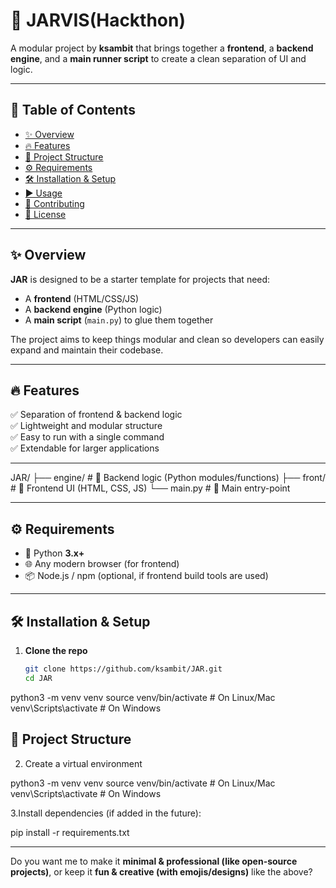 # 🚀 JARVIS(Hackthon)

A modular project by **ksambit** that brings together a **frontend**, a **backend engine**, and a **main runner script** to create a clean separation of UI and logic.  

---

## 📑 Table of Contents
- [✨ Overview](#-overview)
- [🔥 Features](#-features)
- [📂 Project Structure](#-project-structure)
- [⚙️ Requirements](#️-requirements)
- [🛠️ Installation & Setup](#️-installation--setup)
- [▶️ Usage](#️-usage)
- [🤝 Contributing](#-contributing)
- [📜 License](#-license)

---

## ✨ Overview

**JAR** is designed to be a starter template for projects that need:  
- A **frontend** (HTML/CSS/JS)  
- A **backend engine** (Python logic)  
- A **main script** (`main.py`) to glue them together  

The project aims to keep things modular and clean so developers can easily expand and maintain their codebase.  

---

## 🔥 Features
✅ Separation of frontend & backend logic  
✅ Lightweight and modular structure  
✅ Easy to run with a single command  
✅ Extendable for larger applications  

---
JAR/
├── engine/ # 🧩 Backend logic (Python modules/functions)
├── front/ # 🎨 Frontend UI (HTML, CSS, JS)
└── main.py # 🎯 Main entry-point


---

## ⚙️ Requirements
- 🐍 Python **3.x+**  
- 🌐 Any modern browser (for frontend)  
- 📦 Node.js / npm (optional, if frontend build tools are used)  

---

## 🛠️ Installation & Setup

1. **Clone the repo**  
   ```bash
   git clone https://github.com/ksambit/JAR.git
   cd JAR
python3 -m venv venv
source venv/bin/activate  # On Linux/Mac
venv\Scripts\activate     # On Windows

## 📂 Project Structure
2. Create a virtual environment

python3 -m venv venv
source venv/bin/activate  # On Linux/Mac
venv\Scripts\activate     # On Windows

3.Install dependencies (if added in the future):

pip install -r requirements.txt



---

Do you want me to make it **minimal & professional (like open-source projects)**, or keep it **fun & creative (with emojis/designs)** like the above?
